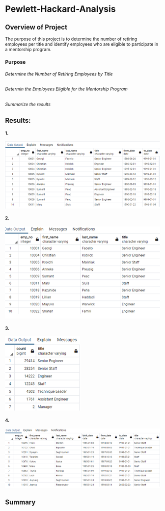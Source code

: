 # Pewlett-Hackard-Analysis

## Overview of Project
The purpose of this project is to determine the number of retiring employees per title and identify employees who are eligible to participate in a mentorship program. 

### Purpose
###### Determine the Number of Retiring Employees by Title
###### Determin the Employees Eligible for the Mentorship Program
###### Summarize the results

## Results: 

#### 1. 

![alt text](https://github.com/vd1310/Pewlett-Hackard-Analysis/blob/main/AnalysisProjectsFolder/Pewlett-Hackard-AnalysisFolder/Screenshots/pic1.png)

#### 2. 

![alt text](https://github.com/vd1310/Pewlett-Hackard-Analysis/blob/main/AnalysisProjectsFolder/Pewlett-Hackard-AnalysisFolder/Screenshots/pic2.PNG)

#### 3. 

![alt text](https://github.com/vd1310/Pewlett-Hackard-Analysis/blob/main/AnalysisProjectsFolder/Pewlett-Hackard-AnalysisFolder/Screenshots/pic3.PNG)

#### 4. 

![alt text](https://github.com/vd1310/Pewlett-Hackard-Analysis/blob/main/AnalysisProjectsFolder/Pewlett-Hackard-AnalysisFolder/Screenshots/pic4.PNG)



## Summary
#### 
